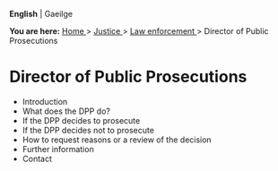 **English** |  Gaeilge 

**You are here:** [ Home ](/en/) > [ Justice ](/en/justice/) > [ Law
enforcement ](/en/justice/law-enforcement/) > Director of Public Prosecutions

#  Director of Public Prosecutions

  * Introduction 
  * What does the DPP do? 
  * If the DPP decides to prosecute 
  * If the DPP decides not to prosecute 
  * How to request reasons or a review of the decision 
  * Further information 
  * Contact 
